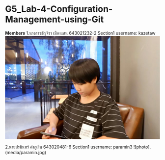 # G5_Lab-4-Configuration-Management-using-Git
**Members**
1.นางสาวธัญจิรา เมืองแสน 643021232-2 Section1 username: kazetaw
![ta](media/ta.jpg)

2.นายปรมินทร์ คำภูเงิน 643020481-6 Section1 username: paramin3
![photo].(media/paramin.jpg)
